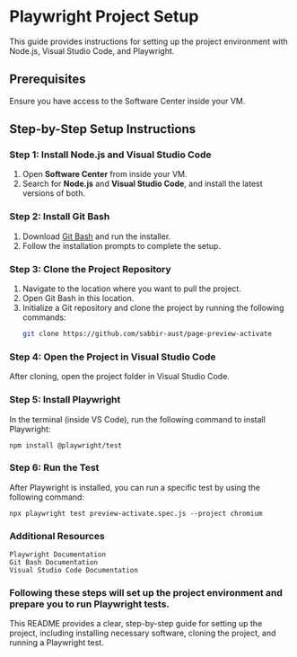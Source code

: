# Playwright Project Setup

This guide provides instructions for setting up the project environment with Node.js, Visual Studio Code, and Playwright.

## Prerequisites
Ensure you have access to the Software Center inside your VM.

## Step-by-Step Setup Instructions

### Step 1: Install Node.js and Visual Studio Code
1. Open **Software Center** from inside your VM.
2. Search for **Node.js** and **Visual Studio Code**, and install the latest versions of both.

### Step 2: Install Git Bash
1. Download [Git Bash](https://git-scm.com/downloads) and run the installer.
2. Follow the installation prompts to complete the setup.

### Step 3: Clone the Project Repository
1. Navigate to the location where you want to pull the project.
2. Open Git Bash in this location.
3. Initialize a Git repository and clone the project by running the following commands:
   ```bash
   git clone https://github.com/sabbir-aust/page-preview-activate
### Step 4: Open the Project in Visual Studio Code
After cloning, open the project folder in Visual Studio Code.

### Step 5: Install Playwright
In the terminal (inside VS Code), run the following command to install Playwright:

    npm install @playwright/test

### Step 6: Run the Test
After Playwright is installed, you can run a specific test by using the following command:

    npx playwright test preview-activate.spec.js --project chromium

### Additional Resources
    Playwright Documentation
    Git Bash Documentation
    Visual Studio Code Documentation


### Following these steps will set up the project environment and prepare you to run Playwright tests.

This README provides a clear, step-by-step guide for setting up the project, including installing necessary software, cloning the project, and running a Playwright test.
